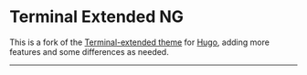 # Terminal Extended NG

This is a fork of the [Terminal-extended theme](https://github.com/Louisload/hugo-theme-terminal-extended) for [Hugo](https://gohugo.io/), adding more features and some differences as needed.

---

